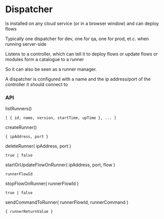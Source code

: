 # Dispatcher

Is installed on any cloud service (or in a browser window) and can deploy flows

Typically one dispatcher for dev, one for qa, one for prod, et.c. when running server-side

Listens to a controller, which can tell it to deploy flows or update flows or modules form a catalogue to a runner

So it can also be seen as a runner manager.

A dispatcher is configured with a name and the ip address/port of the controller it should connect to

### API

listRunners()

```
[ { id, name, version, startTime, upTime }, ... ]
```

createRunner()

```
{ ipAddress, port }
```

deleteRunner( ipAddress, port )

```
true | false
```

startOrUpdateFlowOnRunner( ipAddress, port, flow )

```
runnerFlowId
```

stopFlowOnRunner( runnerFlowId )

```
true | false
```

sendCommandToRunner( runnerFlowId, runnerCommand )

```
{ runnerReturnValue }
```
